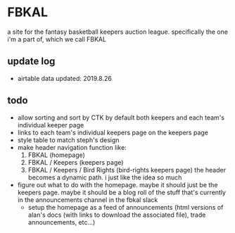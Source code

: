 # FBKAL

a site for the fantasy basketball keepers auction league. specifically the one i'm a part of, which we call FBKAL

## update log
- airtable data updated: 2019.8.26

## todo

- allow sorting and sort by CTK by default both keepers and each team's individual keeper page
- links to each team's individual keepers page on the keepers page
- style table to match steph's design
- make header navigation function like:
  1. FBKAL (homepage)
  2. FBKAL / Keepers (keepers page)
  3. FBKAL / Keepers / Bird Rights (bird-rights keepers page)
the header becomes a dynamic path. i just like the idea so much
- figure out what to do with the homepage. maybe it should just be the keepers page. maybe it should be a blog roll of the stuff that's currently in the announcements channel in the fbkal slack
  - setup the homepage as a feed of announcements (html versions of alan's docs (with links to download the associated file), trade announcements, etc...)